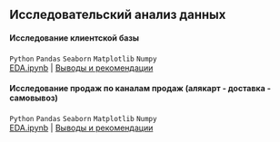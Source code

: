 
## Исследовательский анализ данных 
#### Исследование клиентской базы
`Python` `Pandas` `Seaborn` `Matplotlib` `Numpy` <br>
[EDA.ipynb](https://github.com) | [Выводы и рекомендации](https://github.com)<br>

#### Исследование продаж по каналам продаж (алякарт - доставка - самовывоз)
`Python` `Pandas` `Seaborn` `Matplotlib` `Numpy`<br>
[EDA.ipynb](https://github.com) | [Выводы и рекомендации](https://github.com)
